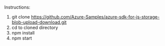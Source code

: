 Instructions:

1. git clone https://github.com/Azure-Samples/azure-sdk-for-js-storage-blob-upload-download.git 
2. cd to cloned directory
3. npm install
4. npm start
